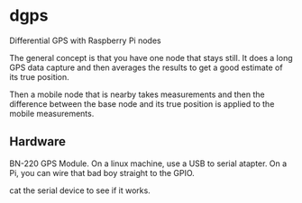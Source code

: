 # dgps
Differential GPS with Raspberry Pi nodes

The general concept is that you have one node that stays still.
It does a long GPS data capture and then averages the results to get a good estimate of
its true position.

Then a mobile node that is nearby takes measurements and then the difference between the base node and its true position is applied to the mobile measurements.

## Hardware

BN-220 GPS Module.  On a linux machine, use a USB to serial atapter.
On a Pi, you can wire that bad boy straight to the GPIO.

cat the serial device to see if it works.




